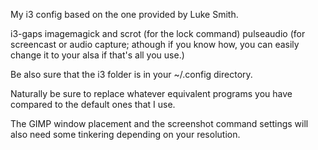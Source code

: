 My i3 config based on the one provided by Luke Smith.

i3-gaps
imagemagick and scrot (for the lock command)
pulseaudio (for screencast or audio capture; athough if you know how, you can easily change it to your alsa if that's all you use.)

Be also sure that the i3 folder is in your ~/.config directory.

Naturally be sure to replace whatever equivalent programs you have compared to the default ones that I use.

The GIMP window placement and the screenshot command settings will also need some tinkering depending on your resolution.

